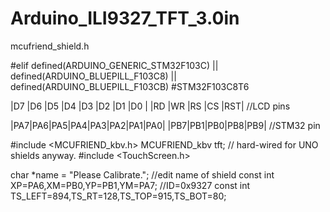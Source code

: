 # Arduino_ILI9327_TFT_3.0in
mcufriend_shield.h

#elif defined(ARDUINO_GENERIC_STM32F103C) || defined(ARDUINO_BLUEPILL_F103C8) || defined(ARDUINO_BLUEPILL_F103CB)
#STM32F103C8T6

|D7 |D6 |D5 |D4 |D3 |D2 |D1 |D0 | |RD |WR |RS |CS |RST| //LCD pins     

|PA7|PA6|PA5|PA4|PA3|PA2|PA1|PA0| |PB7|PB1|PB0|PB8|PB9| //STM32 pin 

#include <MCUFRIEND_kbv.h>
MCUFRIEND_kbv tft;       // hard-wired for UNO shields anyway.
#include <TouchScreen.h>

char *name = "Please Calibrate.";  //edit name of shield
const int XP=PA6,XM=PB0,YP=PB1,YM=PA7; //ID=0x9327
const int TS_LEFT=894,TS_RT=128,TS_TOP=915,TS_BOT=80;
